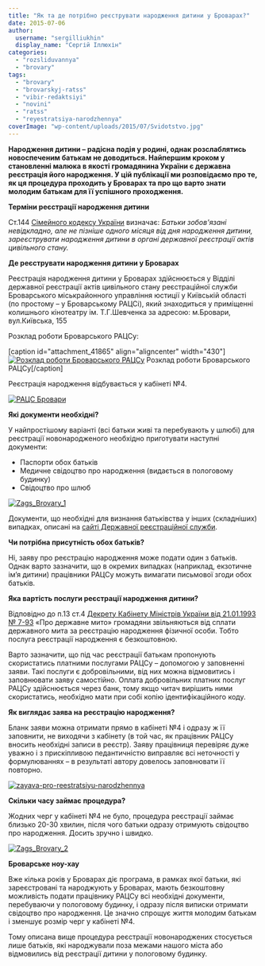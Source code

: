 ```yaml
---
title: "Як та де потрібно реєструвати народження дитини у Броварах?"
date: 2015-07-06
author: 
  username: "sergilliukhin"
  display_name: "Сергій Іллюхін"
categories: 
  - "rozsliduvannya"
  - "brovary"
tags: 
  - "brovary"
  - "brovarskyj-ratss"
  - "vibir-redaktsiyi"
  - "novini"
  - "ratss"
  - "reyestratsiya-narodzhennya"
coverImage: "wp-content/uploads/2015/07/Svidotstvo.jpg"
---
```


**Народження дитини – радісна подія у родині, однак розслаблятись новоспеченим батькам не доводиться. Найпершим кроком у становленні малюка в якості громадянина України є державна реєстрація його народження. У цій публікації ми розповідаємо про те, як ця процедура проходить у Броварах та про що варто знати молодим батькам для її успішного проходження.**

**Терміни реєстрації народження дитини**

Ст.144 [Сімейного кодексу України](http://zakon4.rada.gov.ua/laws/show/2947-14/page3) визначає: _Батьки зобов'язані невідкладно, але не пізніше одного місяця від дня народження дитини, зареєструвати народження дитини в органі державної реєстрації актів цивільного стану._

**Де реєструвати народження дитини у Броварах**

Реєстрація народження дитини у Броварах здійснюється у Відділі державної реєстрації актів цивільного стану реєстраційної служби Броварського міськрайонного управління юстиції у Київській області (по простому – у Броварському РАЦСі), який знаходиться у приміщенні колишнього кінотеатру ім. Т.Г.Шевченка за адресою: м.Бровари, вул.Київська, 155

Розклад роботи Броварського РАЦСу:

\[caption id="attachment\_41865" align="aligncenter" width="430"\][![Розклад роботи Броварського РАЦСу](https://mpz.brovary.org/wp-content/uploads/2015/07/Rozklad_Roboty_Zags_Brovary.jpg)](https://mpz.brovary.org/wp-content/uploads/2015/07/Rozklad_Roboty_Zags_Brovary.jpg) Розклад роботи Броварського РАЦСу\[/caption\]

Реєстрація народження відбувається у кабінеті №4.

[![РАЦС Бровари](https://mpz.brovary.org/wp-content/uploads/2015/07/Zags_Brovary_5.jpg "РАЦС Бровари")](https://mpz.brovary.org/wp-content/uploads/2015/07/Zags_Brovary_5.jpg)

**Які документи необхідні?**

У найпростішому варіанті (всі батьки живі та перебувають у шлюбі) для реєстрації новонародженого необхідно приготувати наступні документи:

- Паспорти обох батьків
- Медичне свідоцтво про народження (видається в пологовому будинку)
- Свідоцтво про шлюб

[![Zags_Brovary_1](https://mpz.brovary.org/wp-content/uploads/2015/07/Zags_Brovary_1.jpg)](https://mpz.brovary.org/wp-content/uploads/2015/07/Zags_Brovary_1.jpg)

Документи, що необхідні для визнання батьківства у інших (складніших) випадках, описані на [сайті Державної реєстраційної служби](http://www.drsu.gov.ua/show/70).

**Чи потрібна присутність обох батьків?**

Ні, заяву про реєстрацію народження може подати один з батьків. Однак варто зазначити, що в окремих випадках (наприклад, екзотичне ім’я дитини) працівники РАЦСу можуть вимагати письмової згоди обох батьків.

**Яка вартість послуги реєстрації народження дитини?**

Відповідно до п.13 ст.4 [Декрету Кабінету Міністрів України від 21.01.1993 № 7-93](http://zakon4.rada.gov.ua/laws/show/7-93) «Про державне мито» громадяни звільняються від сплати державного мита за реєстрацію народження фізичної особи. Тобто послуга реєстрації народження є безкоштовною.

Варто зазначити, що під час реєстрації батькам пропонують скористатись платними послугами РАЦСу – допомогою у заповненні заяви. Такі послуги є добровільними, від них можна відмовитись і заповнювати заяву самостійно. Оплата добровільних платних послуг РАЦСу здійснюється через банк, тому якщо читач вирішить ними скористатись, необхідно мати при собі копію ідентифікаційного коду.

**Як виглядає заява на реєстрацію народження?**

Бланк заяви можна отримати прямо в кабінеті №4 і одразу ж її заповнити, не виходячи з кабінету (в той час, як працівник РАЦСу вносить необхідні записи в реєстр). Заяву працівниця перевіряє дуже уважно і з прискіпливою педантичністю виправляє всі неточності у формулюваннях – в результаті автору довелось заповнювати її повторно.

[![zayava-pro-reestratsiyu-narodzhennya](https://mpz.brovary.org/wp-content/uploads/2015/07/zayava-pro-reestratsiyu-narodzhennya.jpg)](https://mpz.brovary.org/wp-content/uploads/2015/07/zayava-pro-reestratsiyu-narodzhennya.jpg)

**Скільки часу займає процедура?**

Жодних черг у кабінеті №4 не було, процедура реєстрації займає близько 20-30 хвилин, після чого батьки одразу отримують свідоцтво про народження. Досить зручно і швидко.

[![Zags_Brovary_2](https://mpz.brovary.org/wp-content/uploads/2015/07/Zags_Brovary_2.jpg)](https://mpz.brovary.org/wp-content/uploads/2015/07/Zags_Brovary_2.jpg)

**Броварське ноу-хау**

Вже кілька років у Броварах діє програма, в рамках якої батьки, які зареєстровані та народжують у Броварах, мають безкоштовну можливість подати працівнику РАЦСу всі необхідні документи, перебуваючи у пологовому будинку, і одразу після виписки отримати свідоцтво про народження. Це значно спрощує життя молодим батькам і зменшує розмір черг у кабінеті №4.

Тому описана вище процедура реєстрації новонароджених стосується лише батьків, які народжували поза межами нашого міста або відмовились від реєстрації дитини у пологовому будинку.
